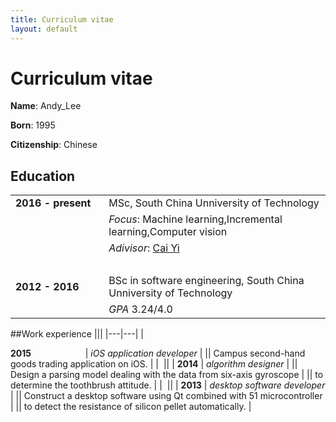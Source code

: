 ```yaml
---
title: Curriculum vitae
layout: default
---
```


# Curriculum vitae
**Name**: Andy_Lee

**Born**: 1995

**Citizenship**: Chinese

## Education
|||
|---|---|
| <div style="display: inline-block;white-space: nowrap;">**2016 - present**&nbsp;&nbsp;&nbsp;</div> |MSc, South China Unniversity of Technology |
|| *Focus*: Machine learning,Incremental learning,Computer vision |
|| *Adivisor*: [Cai Yi](http://www2.scut.edu.cn/s/87/t/75/34/a2/info79010.htm)
| &nbsp; ||
| **2012 - 2016** | BSc in software engineering, South China Unniversity of Technology |
|| *GPA* 3.24/4.0 |

##Work experience
|||
|---|---|
| <div style="display: inline-block;white-space: nowrap;">**2015**&nbsp;&nbsp;&nbsp;&nbsp;&nbsp;&nbsp;&nbsp;&nbsp;&nbsp;&nbsp;&nbsp;&nbsp;&nbsp;&nbsp;&nbsp;&nbsp;&nbsp;&nbsp;&nbsp;&nbsp;&nbsp;</div> | *iOS application developer* |
|| Campus second-hand goods trading application on iOS. |
| &nbsp;||
| **2014** | *algorithm designer* |
|| Design a parsing model dealing with the data from six-axis gyroscope |
|| to determine the toothbrush attitude. |
| &nbsp;||
| **2013** | *desktop software developer* |
|| Construct a desktop software using Qt combined with 51 microcontroller |
|| to detect the resistance of silicon pellet automatically. |

